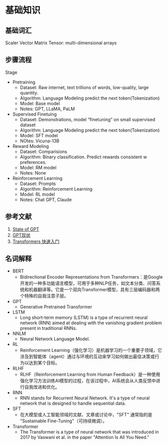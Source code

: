 # 基础知识

## 基础词汇

Scaler
Vector
Matrix
Tensor: multi-dimensional arrays

## 步骤流程

Stage
* Pretraining
  * Dataset: Raw internet, text trillions of words, low-quality, large quantity.
  * Algorithm: Language Modeling predict the next token(Tokenization)
  * Model: Base model
  * Notes: GPT, LLaMA, PaLM
* Supervised Finetuing
  * Dataset: Demonstrations, model “finetuning” on small supervised dataset
  * Algorithm: Language Modeling predict the next token(Tokenization)
  * Model: SFT model
  * NOtes: Vicuna-13B
* Reward Modeling
  * Dataset: Comparisions
  * Algorithm: Binary classification. Predict rewards consistent w preferences.
  * Model: RM model
  * Notes: None
* Reinforcement Learning
  * Dataset: Prompts
  * Algorithm: Reinforcement Learning
  * Model: RL model
  * Notes: Chat GPT, Claude

## 参考文献

1. [State of GPT](https://karpathy.ai/stateofgpt.pdf)
2. [GPT现状](https://mp.weixin.qq.com/s/zmEGzm1cdXupNoqZ65h7yg)
3. [Transformers 快速入门](https://transformers.run/c1/attention/)

## 名词解释

* BERT
  * Bidirectional Encoder Representations from Transformers：是Google开发的一种多功能语言模型，可用于多种NLP任务，如文本分类、问答系统和机器翻译等。它是一个双向Transformer模型，具有三层编码器和两个特殊的自我注意子层。
* GPT
  * Generative Pretrained Transformer
* LSTM
  * Long short-term memory (LSTM) is a type of recurrent neural network (RNN) aimed at dealing with the vanishing gradient problem present in traditional RNNs. 
* NNLM
  * Neural Network Language Model.
* RL
  * Reinforcement Learning（强化学习）是机器学习的一个重要子领域，它涉及到智能体（agent）通过与环境的互动来学习如何做出最佳决策或行为以达到某个目标。
* RLHF
  * RLHF（Reinforcement Learning from Human Feedback）是一种使用强化学习方法训练AI模型的过程，在该过程中，AI系统会从人类反馈中进行自我改进和优化。
* RNN
  * RNN stands for Recurrent Neural Network. It's a type of neural network that is designed to handle sequential data.
* SFT
  * 在大模型或人工智能领域的文献、文章或讨论中，"SFT" 通常指的是 "Sustainable Fine-Tuning"（可持续微调）。
* Transformer
  * The Transformer is a type of neural network that was introduced in 2017 by Vaswani et al. in the paper "Attention Is All You Need."